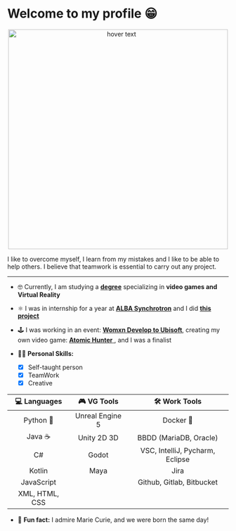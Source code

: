 # Welcome to my profile 😁

<p align="center">
  <img src="https://user-images.githubusercontent.com/73069754/165260258-fd54d392-973d-47ac-a29b-1767dba36583.png" width="500" title="hover text">  
</p>

I like to overcome myself, I learn from my mistakes and I like to be able to help others. I believe that teamwork is essential to carry out any project.

---

 - 🤓 Currently, I am studying a **[degree](https://triaeducativa.gencat.cat/ca/fp/cursos-especialitzacio/families-professionals/informatica-comunicacions/?p_id=5250&estudi)** specializing in **video games and Virtual Reality**
 -  ⚛ I was in internship for a year at [**ALBA Synchrotron**](https://www.cells.es/es/) and I did [**this project**](https://github.com/saidaHF/EPSUserGUI)
 -  🕹 I was working in an event: [**Womxn Develop to Ubisoft**](https://www.youtube.com/watch?v=l4qxms2-55o&ab_channel=UbisoftParis), creating my own video game: [**Atomic Hunter** ](https://github.com/saidaHF/Atomic-Hunter.git), and I was a finalist

 - 👩🏻 **Personal Skills:** 
     - [x] Self-taught person
     - [x] TeamWork
     - [x] Creative

|  💻 Languages  |   🎮 VG Tools   |          🛠 Work Tools          |
|:--------------:|:---------------:|:-------------------------------:|
|  Python 🐍     | Unreal Engine 5 |            Docker 🐳            |
|      Java ☕   |   Unity 2D 3D   |     BBDD (MariaDB, Oracle)      |
|       C#       |      Godot      | VSC, IntelliJ, Pycharm, Eclipse |
|     Kotlin     |      Maya       |              Jira               |
|   JavaScript   |                 |    Github, Gitlab, Bitbucket    |
| XML, HTML, CSS |                 |                                 |

- 🌙 **Fun fact:** I admire Marie Curie, and we were born the same day!





